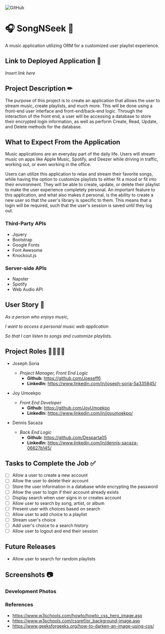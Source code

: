 ![GitHub](https://img.shields.io/github/license/Joeseff6/SongNSeek)
# 🎧 SongNSeek 🎵
A music application utilizing ORM for a customized user playlist experience.
## Link to Deployed Application 🔗

_Insert link here_

## Project Description ✏ 

The purpose of this project is to create an application that allows the user to stream music, create playlists, and much more. This will be done using a front-end user interface and front-end/back-end logic. Through the interaction of the front end, a user will be accessing a database to store their encrypted login information, as well as perform Create, Read, Update, and Delete methods for the database.
## What to Expect From the Application

Music applications are an everyday part of the daily life. Users will stream music on apps like Apple Music, Spotify, and Deezer while driving in traffic, working out, or even working in the office. 

Users can utilize this application to relax and stream their favorite songs, while having the option to customize playlists to either fit a mood or fit into their environment. They will be able to create, update, or delete their playlist to make the user experience completely personal. An important feature to this application, and what also makes it personal, is the ability to create a new user so that the user's library is specific to them. This means that a login will be required, such that the user's session is saved until they log out.

### Third-Party APIs 
* Jquery
* Bootstrap
* Google Fonts
* Font Awesome
* Knockout.js

### Server-side APIs
* Napster
* Spotify
* Web Audio API

## User Story 📖

_As a person who enjoys music,_

_I want to access a personal music web application_

_So that I can listen to songs and customize playlists._


## Project Roles 👨‍💼👩‍💼

* Joseph Soria
    * _Project Manager, Front End Logic_
        * __Github:__ https://github.com/Joeseff6
        * __LinkedIn:__ https://www.linkedin.com/in/joseph-soria-5a335845/

* Joy Umoekpo
    * _Front End Developer_
        * __Github:__ https://github.com/JoyUmoekpo
        * __LinkedIn:__ https://www.linkedin.com/in/joyumoekpo/

* Dennis Sacaza
    * _Back End Logic_
        * __Github:__ https://github.com/Desparta05
        * __LinkedIn:__ https://www.linkedin.com/in/dennis-sacaza-06627b145/

## Tasks to Complete the Job ✅

- [ ] Allow a user to create a new account
- [ ] Allow the user to delete their account
- [ ] Store the user information in a database while encrypting the password
- [ ] Allow the user to login if their account already exists
- [ ] Display search when user signs in or creates account
- [ ] Allow user to search by song, artist, or album
- [ ] Present user with choices based on search
- [ ] Allow user to add choice to a playlist
- [ ] Stream user's choice
- [ ] Add user's choice to a search history
- [ ] Allow user to logout and end their session
## Future Releases
* Allow user to search for random playlists
## Screenshots 📷

### Development Photos

### References
* https://www.w3schools.com/howto/howto_css_hero_image.asp
* https://www.w3schools.com/cssref/pr_background-image.asp
* https://www.geeksforgeeks.org/how-to-darken-an-image-using-css/